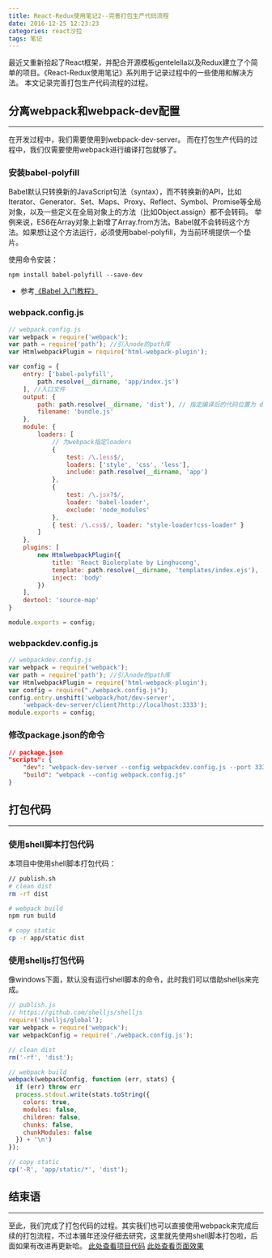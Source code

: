 ```yaml
---
title: React-Redux使用笔记2--完善打包生产代码流程
date: 2016-12-25 12:23:23
categories: react沙拉
tags: 笔记
---
```

最近又重新拾起了React框架，并配合开源模板gentelella以及Redux建立了个简单的项目。《React-Redux使用笔记》系列用于记录过程中的一些使用和解决方法。
本文记录完善打包生产代码流程的过程。
<!--more-->

## 分离webpack和webpack-dev配置
---
在开发过程中，我们需要使用到webpack-dev-server。
而在打包生产代码的过程中，我们仅需要使用webpack进行编译打包就够了。

### 安装babel-polyfill
Babel默认只转换新的JavaScript句法（syntax），而不转换新的API，比如Iterator、Generator、Set、Maps、Proxy、Reflect、Symbol、Promise等全局对象，以及一些定义在全局对象上的方法（比如Object.assign）都不会转码。
举例来说，ES6在Array对象上新增了Array.from方法。Babel就不会转码这个方法。如果想让这个方法运行，必须使用babel-polyfill，为当前环境提供一个垫片。

使用命令安装：
``` npm 
npm install babel-polyfill --save-dev
```

- 参考[《Babel 入门教程》](http://www.ruanyifeng.com/blog/2016/01/babel.html)

### webpack.config.js
``` js
// webpack.config.js
var webpack = require('webpack');
var path = require('path'); //引入node的path库
var HtmlwebpackPlugin = require('html-webpack-plugin');

var config = {
    entry: ['babel-polyfill',
        path.resolve(__dirname, 'app/index.js')
    ], //入口文件
    output: {
        path: path.resolve(__dirname, 'dist'), // 指定编译后的代码位置为 dist/bundle.js
        filename: 'bundle.js'
    },
    module: {
        loaders: [
            // 为webpack指定loaders
            {
                test: /\.less$/,
                loaders: ['style', 'css', 'less'],
                include: path.resolve(__dirname, 'app')
            },
            {
                test: /\.jsx?$/,
                loader: 'babel-loader',
                exclude: 'node_modules'
            },
            { test: /\.css$/, loader: "style-loader!css-loader" }
        ]
    },
    plugins: [
        new HtmlwebpackPlugin({
            title: 'React Biolerplate by Linghucong',
            template: path.resolve(__dirname, 'templates/index.ejs'),
            inject: 'body'
        })
    ],
    devtool: 'source-map'
}

module.exports = config;
```

### webpackdev.config.js
``` js
// webpackdev.config.js
var webpack = require('webpack');
var path = require('path'); //引入node的path库
var HtmlwebpackPlugin = require('html-webpack-plugin');
var config = require("./webpack.config.js");
config.entry.unshift('webpack/hot/dev-server',
    'webpack-dev-server/client?http://localhost:3333');
module.exports = config;
```

### 修改package.json的命令
``` json
// package.json
"scripts": {
	"dev": "webpack-dev-server --config webpackdev.config.js --port 3333 --host 0.0.0.0 --devtool eval --progress --colors --hot --content-base dist",
	"build": "webpack --config webpack.config.js"
}
```

## 打包代码
---
### 使用shell脚本打包代码
本项目中使用shell脚本打包代码：
``` sh
// publish.sh
# clean dist
rm -rf dist

# webpack build
npm run build

# copy static
cp -r app/static dist
```
### 使用shelljs打包代码
像windows下面，默认没有运行shell脚本的命令，此时我们可以借助shelljs来完成。
``` js
// publish.js
// https://github.com/shelljs/shelljs
require('shelljs/global');
var webpack = require('webpack');
var webpackConfig = require('./webpack.config.js');

// clean dist
rm('-rf', 'dist');

// webpack build
webpack(webpackConfig, function (err, stats) {
  if (err) throw err
  process.stdout.write(stats.toString({
    colors: true,
    modules: false,
    children: false,
    chunks: false,
    chunkModules: false
  }) + '\n')
});

// copy static
cp('-R', 'app/static/*', 'dist');
```

## 结束语
-----
至此，我们完成了打包代码的过程。其实我们也可以直接使用webpack来完成后续的打包流程，不过本骚年还没仔细去研究，这里就先使用shell脚本打包啦，后面如果有改进再更新哈。
[此处查看项目代码](https://github.com/godbasin/godbasin.github.io/tree/blog-codes/react-redux-notes/2-complete-publish)
[此处查看页面效果](http://react-redux-notes.godbasin.com/2-complete-publish/index.html)